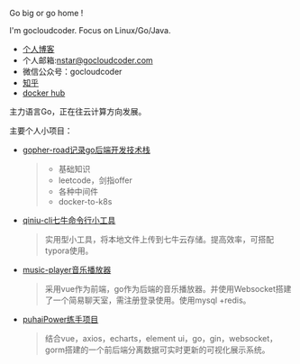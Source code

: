 Go big or go home !

I'm gocloudcoder. Focus on Linux/Go/Java.

* [个人博客](https://blog.gocloudcoder.com)
* 个人邮箱:nstar@gocloudcoder.com
* 微信公众号：gocloudcoder
* [知乎](https://www.zhihu.com/people/cloud-coder)
* [docker hub](https://hub.docker.com/u/gocloudcoder)

主力语言Go，正在往云计算方向发展。

主要个人小项目：

* [gopher-road记录go后端开发技术栈](https://github.com/gocloudcoder/gopher-road)

  > * 基础知识
  > * leetcode，剑指offer
  > * 各种中间件
  > * docker-to-k8s

* [qiniu-cli七牛命令行小工具](https://github.com/gocloudcoder/qiuniu-cli)

  > 实用型小工具，将本地文件上传到七牛云存储。提高效率，可搭配typora使用。

* [music-player音乐播放器](https://github.com/gocloudcoder/music-player)

  > 采用vue作为前端，go作为后端的音乐播放器。并使用Websocket搭建了一个简易聊天室，需注册登录使用。使用mysql +redis。

* [puhaiPower练手项目](https://github.com/gocloudcoder/puhaiPower)

  > 结合vue，axios，echarts，element ui，go，gin，websocket，gorm搭建的一个前后端分离数据可实时更新的可视化展示系统。

